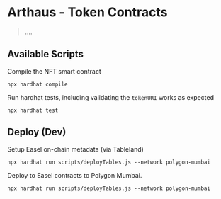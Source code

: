 # Arthaus - Token Contracts
> ....

## Available Scripts

Compile the NFT smart contract

```console
npx hardhat compile
```

Run hardhat tests, including validating the `tokenURI` works as expected

```console
npx hardhat test
```

## Deploy (Dev)

Setup Easel on-chain metadata (via Tableland)

```console
npx hardhat run scripts/deployTables.js --network polygon-mumbai
```

Deploy to Easel contracts to Polygon Mumbai.

```console
npx hardhat run scripts/deployTables.js --network polygon-mumbai
```